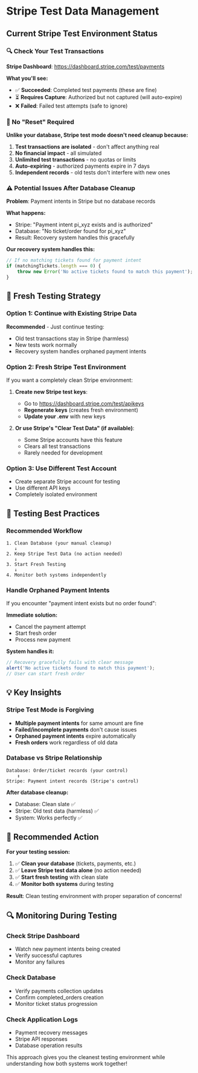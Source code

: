 # Stripe Test Data Management

## Current Stripe Test Environment Status

### 🔍 Check Your Test Transactions

**Stripe Dashboard**: https://dashboard.stripe.com/test/payments

**What you'll see:**
- ✅ **Succeeded**: Completed test payments (these are fine)
- ⏳ **Requires Capture**: Authorized but not captured (will auto-expire)
- ❌ **Failed**: Failed test attempts (safe to ignore)

### 🧹 No "Reset" Required

**Unlike your database, Stripe test mode doesn't need cleanup because:**

1. **Test transactions are isolated** - don't affect anything real
2. **No financial impact** - all simulated
3. **Unlimited test transactions** - no quotas or limits
4. **Auto-expiring** - authorized payments expire in 7 days
5. **Independent records** - old tests don't interfere with new ones

### ⚠️ Potential Issues After Database Cleanup

**Problem**: Payment intents in Stripe but no database records

**What happens:**
- Stripe: "Payment intent pi_xyz exists and is authorized"
- Database: "No ticket/order found for pi_xyz"
- Result: Recovery system handles this gracefully

**Our recovery system handles this:**
```javascript
// If no matching tickets found for payment intent
if (matchingTickets.length === 0) {
    throw new Error('No active tickets found to match this payment');
}
```

## 🔄 Fresh Testing Strategy

### Option 1: Continue with Existing Stripe Data
**Recommended** - Just continue testing:
- Old test transactions stay in Stripe (harmless)
- New tests work normally
- Recovery system handles orphaned payment intents

### Option 2: Fresh Stripe Test Environment
If you want a completely clean Stripe environment:

1. **Create new Stripe test keys**:
   - Go to https://dashboard.stripe.com/test/apikeys
   - **Regenerate keys** (creates fresh environment)
   - **Update your .env** with new keys

2. **Or use Stripe's "Clear Test Data" (if available)**:
   - Some Stripe accounts have this feature
   - Clears all test transactions
   - Rarely needed for development

### Option 3: Use Different Test Account
- Create separate Stripe account for testing
- Use different API keys
- Completely isolated environment

## 🧪 Testing Best Practices

### Recommended Workflow
```
1. Clean Database (your manual cleanup)
   ↓
2. Keep Stripe Test Data (no action needed)
   ↓  
3. Start Fresh Testing
   ↓
4. Monitor both systems independently
```

### Handle Orphaned Payment Intents
If you encounter "payment intent exists but no order found":

**Immediate solution:**
- Cancel the payment attempt
- Start fresh order
- Process new payment

**System handles it:**
```javascript
// Recovery gracefully fails with clear message
alert('No active tickets found to match this payment');
// User can start fresh order
```

## 💡 Key Insights

### Stripe Test Mode is Forgiving
- **Multiple payment intents** for same amount are fine
- **Failed/incomplete payments** don't cause issues  
- **Orphaned payment intents** expire automatically
- **Fresh orders** work regardless of old data

### Database vs Stripe Relationship
```
Database: Order/ticket records (your control)
    ↕️
Stripe: Payment intent records (Stripe's control)
```

**After database cleanup:**
- Database: Clean slate ✅
- Stripe: Old test data (harmless) ✅  
- System: Works perfectly ✅

## 🎯 Recommended Action

**For your testing session:**

1. ✅ **Clean your database** (tickets, payments, etc.)
2. ✅ **Leave Stripe test data alone** (no action needed)
3. ✅ **Start fresh testing** with clean slate
4. ✅ **Monitor both systems** during testing

**Result**: Clean testing environment with proper separation of concerns!

## 🔍 Monitoring During Testing

### Check Stripe Dashboard
- Watch new payment intents being created
- Verify successful captures
- Monitor any failures

### Check Database
- Verify payments collection updates
- Confirm completed_orders creation
- Monitor ticket status progression

### Check Application Logs
- Payment recovery messages
- Stripe API responses  
- Database operation results

This approach gives you the cleanest testing environment while understanding how both systems work together!
